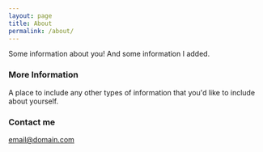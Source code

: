 ```yaml
---
layout: page
title: About
permalink: /about/
---
```


Some information about you! And some information I added.

### More Information

A place to include any other types of information that you'd like to include about yourself.

### Contact me

[email@domain.com](mailto:email@domain.com)